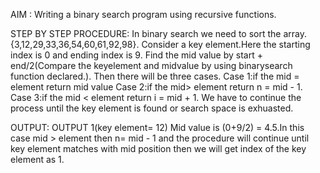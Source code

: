 
AIM : Writing a binary search program using recursive functions.

STEP BY STEP PROCEDURE:
In binary search we need to sort the array.{3,12,29,33,36,54,60,61,92,98}.
Consider a key element.Here the starting index is 0 and ending index is 9.
Find the mid value by start + end/2(Compare the keyelement and midvalue by using binarysearch function declared.).
Then there will be three cases.
Case 1:if the mid = element return mid value
Case 2:if the mid> element return n = mid - 1.
Case 3:if the mid < element return i = mid + 1.
We have to continue the process until the key element is found or search space is exhuasted.

OUTPUT:
OUTPUT 1(key element= 12) Mid value is (0+9/2) = 4.5.In this case mid > element then n= mid - 1 and the procedure will continue until key element matches with mid position then we will get index of the key element as 1.
